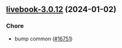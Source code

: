 

## [livebook-3.0.12](https://github.com/truecharts/charts/compare/livebook-3.0.11...livebook-3.0.12) (2024-01-02)

### Chore



- bump common ([#16751](https://github.com/truecharts/charts/issues/16751))